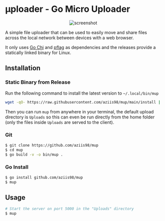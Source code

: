 # μploader - Go Micro Uploader

<p align="center">
<img src="https://github.com/user-attachments/assets/268d853f-9b69-4fa1-853e-e645818c3f6d" alt="screenshot" />
</p>


A simple file uploader that can be used to easily move and share files across the local network between devices with a web browser. 

It only uses [Go Chi](https://github.com/go-chi/chi) and [pflag](https://github.com/spf13/pflag) as dependencies and the releases provide a statically linked binary for Linux.

## Installation

### Static Binary from Release

Run the following command to install the latest version to `~/.local/bin/mup`

```bash
wget -qO- https://raw.githubusercontent.com/aziis98/mup/main/install | sh
```

Then you can run `mup` from anywhere in your terminal, the default upload directory is `Uploads` so this can even be run directly from the home folder (only the files inside `Uploads` are served to the client).

### Git

```bash
$ git clone https://github.com/aziis98/mup
$ cd mup
$ go build -v -o bin/mup .
```

### Go Install

```bash
$ go install github.com/aziis98/mup
$ mup
```

## Usage

```bash
# Start the server on port 5000 in the "Uploads" directory
$ mup
```


